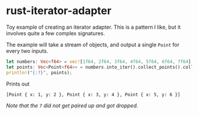 # rust-iterator-adapter

Toy example of creating an iterator adapter.
This is a pattern I like, but it involves quite a few complex signatures.


The example will take a stream of objects, and output a single `Point` for every
two inputs.

```rust
let numbers: Vec<f64> = vec![1f64, 2f64, 3f64, 4f64, 5f64, 6f64, 7f64];
let points: Vec<Point<f64>> = numbers.into_iter().collect_points().collect();
println!("{:?}", points);
```
Prints out
```
[Point { x: 1, y: 2 }, Point { x: 3, y: 4 }, Point { x: 5, y: 6 }]
```

_Note that the `7` did not get paired up and got dropped._
